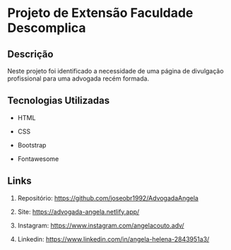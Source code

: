 # Projeto de Extensão Faculdade Descomplica



## Descrição



Neste projeto foi identificado a necessidade de uma página de divulgação profissional para uma advogada recém formada.



## Tecnologias Utilizadas



* HTML

* CSS

* Bootstrap

* Fontawesome



## Links



1. Repositório: https://github.com/joseobr1992/AdvogadaAngela

2. Site: https://advogada-angela.netlify.app/

3. Instagram: https://www.instagram.com/angelacouto.adv/

4. Linkedin: https://www.linkedin.com/in/angela-helena-2843951a3/





